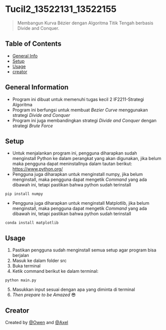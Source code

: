 # Tucil2_13522131_13522155
> Membangun Kurva Bézier dengan Algoritma Titik Tengah berbasis Divide and Conquer.

## Table of Contents
* [General Info](#general-information)
* [Setup](#setup)
* [Usage](#usage)
* [creator](#creator)

## General Information
- Program ini dibuat untuk memenuhi tugas kecil 2 IF2211-Strategi Algoritma
- Program ini berfungsi untuk membuat _Bezier Curve_ menggunakan strategi _Divide and Conquer_
- Program ini juga membandingkan strategi _Divide and Conquer_ dengan strategi _Brute Force_

## Setup
- Untuk menjalankan program ini, pengguna diharapkan sudah menginstall Python ke dalam perangkat yang akan digunakan, jika belum maka pengguna dapat meninstallnya dalam tautan berikut: https://www.python.org/
- Pengguna juga diharapkan untuk menginstall numpy, jika belum menginstall, maka pengguna dapat mengetik _Command_ yang ada dibawah ini, tetapi pastikan bahwa python sudah terinstall
```
pip install numpy
```
- Pengguna juga diharapkan untuk menginstall Matplotlib, jika belum menginstall, maka pengguna dapat mengetik _Command_ yang ada dibawah ini, tetapi pastikan bahwa python sudah terinstall
```
conda install matplotlib
```

## Usage
1. Pastikan pengguna sudah menginstall semua setup agar program bisa berjalan
2. Masuk ke dalam folder src
3. Buka terminal
4. Ketik command berikut ke dalam terminal:
```
python main.py
```
5. Masukkan input sesuai dengan apa yang diminta di terminal
6. _Then prepare to be Amazed_ 😎

## Creator
Created by [@Owen](https://github.com/owenthe10x) and [@Axel](https://github.com/AxelSantadi)
